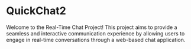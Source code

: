 # QuickChat2
Welcome to the Real-Time Chat Project! This project aims to provide a seamless and interactive communication experience by allowing users to engage in real-time conversations through a web-based chat application.

